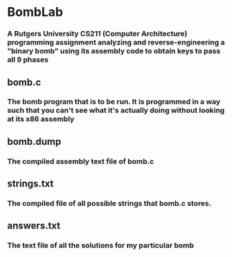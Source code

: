# BombLab

### A Rutgers University CS211 (Computer Architecture) programming assignment analyzing and reverse-engineering a "binary bomb" using its assembly code to obtain keys to pass all 9 phases

## bomb.c
### The bomb program that is to be run. It is programmed in a way such that you can't see what it's actually doing without looking at its x86 assembly

## bomb.dump
### The compiled assembly text file of bomb.c

## strings.txt
### The compiled file of all possible strings that bomb.c stores.

## answers.txt
### The text file of all the solutions for my particular bomb